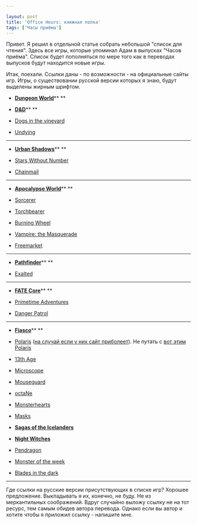 ```yaml
---

layout: post
title: 'Office Hours: книжная полка'
tags: ['Часы приёма']
---
```


Привет. Я решил в отдельной статье собрать небольшой "список для чтения". Здесь все игры, которые упоминал Адам в выпусках "Часов приёма". Список будет пополняться по мере того как в переводах выпусков будут находится новые игры.

Итак, поехали. Ссылки даны - по возможности - на официальные сайты игр. Игры, о существовании русской версии которых я знаю, будут выделены жирным шрифтом.




    
  * **[Dungeon World](http://www.dungeon-world.com/)****
**

    
  * **[D&D](http://dnd.wizards.com/)****
**

    
  * [Dogs in the vineyard](http://www.lumpley.com/dogs.html)


    
  * [Undying](http://www.drivethrurpg.com/product/174206/Undying)
****

    
  * **[Urban Shadows](http://www.magpiegames.com/our-games/urban-shadows/)****
**

    
  * [Stars Without Number](https://index.rpg.net/display-entry.phtml?mainid=16715) [
](https://index.rpg.net/display-entry.phtml?mainid=16715)

    
  * [Chainmail](http://www.drivethrurpg.com/product/17010/Chainmail-Rules-for-Medieval-Miniatures-0e?it=1)
****

    
  * **[Apocalypse World](http://apocalypse-world.com/)****
**

    
  * [Sorcerer](http://adept-press.com/games-fantasy-horror/sorcerer/)


    
  * [Torchbearer](https://www.torchbearerrpg.com/)


    
  * [Burning Wheel](https://www.burningwheel.com/)


    
  * [Vampire: the Masquerade](http://www.drivethrurpg.com/product/94815/Vampire-The-Masquerade-20th-Anniversary-Edition)


    
  * [Freemarket](https://rpggeek.com/rpg/4078/freemarket)
****

    
  * **[Pathfinder](http://paizo.com/pathfinderRPG)****
**

    
  * [Exalted](http://theonyxpath.com/category/worlds/exalted/)
****

    
  * **[FATE Core](http://www.evilhat.com/home/fate-core/)****
**

    
  * [Primetime Adventures](http://www.dog-eared-designs.com/primetime-adventures/)


    
  * [Danger Patrol](http://www.dangerpatrol.com/)
****

    
  * **[Fiasco](http://bullypulpitgames.com/games/fiasco/)****
**

    
  * [Polaris](http://www.tao-games.com/polaris/) ([на случай если у них сайт приболеет](https://en.wikipedia.org/wiki/Polaris_(2005_role-playing_game))). Не путать с [вот этим Polaris](http://www.polaris-rpg.com/)


    
  * [13th Age](http://site.pelgranepress.com/index.php/13th-age-core-book/)


    
  * [Microscope](http://www.lamemage.com/microscope/)


    
  * [Mouseguard
](http://www.mouseguard.net/book/role-playing-game/)

    
  * [octaNe
](http://www.drivethrurpg.com/product/17890/octaNe-premium-uNleaded)

    
  * [Monsterhearts](https://buriedwithoutceremony.com/monsterhearts/)

    
  * [Masks](http://www.magpiegames.com/masks/)

    
  * **[Sagas of the Icelanders](https://rpggeek.com/rpgitem/144233/sagas-icelanders)**

    
  * **[Night Witches
](http://bullypulpitgames.com/games/night-witches/)**

    
  * [Pendragon
](http://www.gspendragon.com/)

    
  * [Monster of the week
](https://www.evilhat.com/home/monster-of-the-week/)

    
  * [Blades in the dark](https://www.evilhat.com/home/blades-in-the-dark/)





* * *



Где ссылки на русские версии присутствующих в списке игр? Хорошее предложение. Выкладывать я их, конечно, не буду. Не из меркантильных соображений. Вдруг случайно выложу ссылку не на тот ресурс, тем самым обидев автора перевода. Однако если вы автор и хотите чтобы я приложил ссылку - напишите мне.
